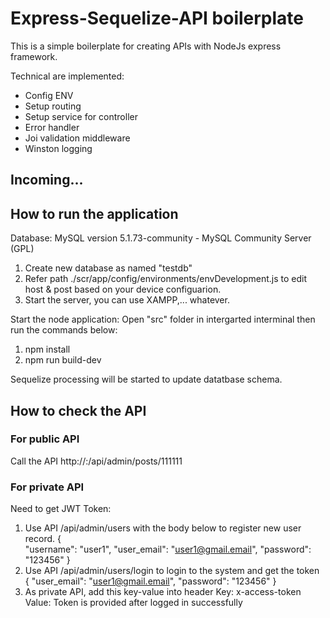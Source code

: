 # Express-Sequelize-API boilerplate
This is a simple boilerplate for creating APIs with NodeJs express framework.

Technical are implemented:
 - Config ENV
 - Setup routing
 - Setup service for controller
 - Error handler
 - Joi validation middleware
 - Winston logging
 
## Incoming...

## How to run the application

Database: MySQL version 5.1.73-community - MySQL Community Server (GPL)
 1) Create new database as named "testdb"
 2) Refer path ./scr/app/config/environments/envDevelopment.js to edit host & post based on your device configuarion.
 3) Start the server, you can use XAMPP,... whatever.

Start the node application: Open "src" folder in intergarted interminal then run the commands below:
 1) npm install
 2) npm run build-dev

Sequelize processing will be started to update datatbase schema.

## How to check the API

### For public API
Call the API<GET> http://<hostAddress>:<portNumber>/api/admin/posts/111111

### For private API

Need to get JWT Token:
 1) Use API /api/admin/users with the body below to register new user record.
    {  
        "username": "user1",
        "user_email": "user1@gmail.email",
        "password": "123456"
    }
 2) Use API /api/admin/users/login to login to the system and get the token
    {
        "user_email": "user1@gmail.email",
        "password": "123456"
    }
 3) As private API, add this key-value into header
    Key: x-access-token
    Value: Token is provided after logged in successfully
